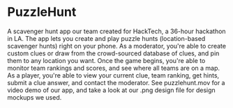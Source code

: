 PuzzleHunt
===========

A scavenger hunt app our team created for HackTech, a 36-hour hackathon in LA.  The app lets you create and play puzzle hunts (location-based scavenger hunts) right on your phone.  As a moderator, you're able to create custom clues or draw from the crowd-sourced database of clues, and pin them to any location you want.  Once the game begins, you're able to monitor team rankings and scores, and see where all teams are on a map.  As a player, you're able to view your current clue, team ranking, get hints, submit a clue answer, and contact the moderator.  See puzzlehunt.mov for a video demo of our app, and take a look at our .png design file for design mockups we used.
